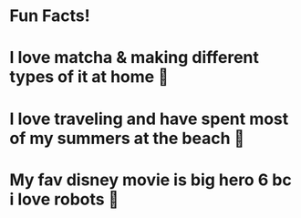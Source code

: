 # Fun Facts!
# I love matcha & making different types of it at home 🍵
# I love traveling and have spent most of my summers at the beach 🌊
# My fav disney movie is big hero 6 bc i love robots 🦾